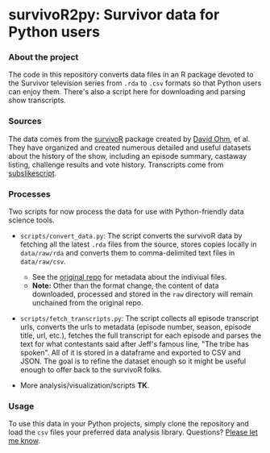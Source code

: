 # survivoR2py: Survivor data for Python users

### About the project

The code in this repository converts data files in an R package devoted to the Survivor television series from `.rda` to `.csv` formats so that Python users can enjoy them. There's also a script here for downloading and parsing show transcripts.

### Sources

The data comes from the [survivoR](https://github.com/doehm/survivoR) package created by [David Ohm](https://github.com/doehm), et al. They have organized and created numerous detailed and useful datasets about the history of the show, including an episode summary, castaway listing, challenge results and vote history. Transcripts come from [subslikescript](https://subslikescript.com/series/Survivor-239195). 

### Processes

Two scripts for now process the data for use with Python-friendly data science tools. 

- `scripts/convert_data.py`: The script converts the survivoR data by fetching all the latest `.rda` files from the source, stores copies locally in `data/raw/rda` and converts them to comma-delimited text files in `data/raw/csv`.
    - See the [original repo](https://github.com/doehm/survivoR/blob/master/README.md) for metadata about the indiviual files.
    - **Note:** Other than the format change, the content of data downloaded, processed and stored in the `raw` directory will remain unchained from the original repo.

- `scripts/fetch_transcripts.py`: The script collects all episode transcript urls, converts the urls to metadata (episode number, season, episode title, url, etc.), fetches the full transcript for each episode and parses the text for what contestants said after Jeff's famous line, "The tribe has spoken". All of it is stored in a dataframe and exported to CSV and JSON. The goal is to refine the dataset enough so it might be useful enough to offer back to the survivoR folks. 

- More analysis/visualization/scripts **TK**.

### Usage

To use this data in your Python projects, simply clone the repository and load the `csv` files your preferred data analysis library. Questions? [Please let me know](mailto:mattstiles@gmail.com). 

